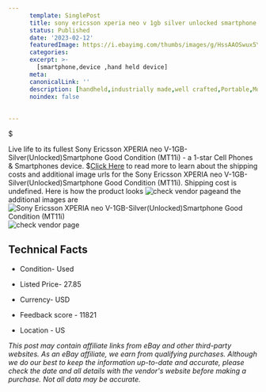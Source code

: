 ```yaml
---
      template: SinglePost
      title: sony ericsson xperia neo v 1gb silver unlocked smartphone good condition mt11i 
      status: Published
      date: '2023-02-12'
      featuredImage: https://i.ebayimg.com/thumbs/images/g/HssAAOSwux5YSHVP/s-l225.jpg
      categories: 
      excerpt: >-
        [smartphone,device ,hand held device]
      meta:
      canonicalLink: ''
      description: [handheld,industrially made,well crafted,Portable,Mobile,Compact,Convenient,Lightweight,Maneuverable,Man-portable,Miniature,Carriable,Hand-held,Light,Holdable,Transportable,Mobile device,Pocket-sized,On-the-go,Wireless,Cordless,Compact size,Convenient size, smartphone,device ,hand held device]
      noindex: false
      
        
---
```

$

Live life to its fullest Sony Ericsson XPERIA neo V-1GB-Silver(Unlocked)Smartphone Good Condition (MT11i) - a 1-star Cell Phones & Smartphones device.
$[Click Here](https://www.ebay.com/itm/132881287499?hash=item1ef057894b%3Ag%3AHssAAOSwux5YSHVP&mkevt=1&mkcid=1&mkrid=711-53200-19255-0&campid=%253CePNCampaignId%253E&customid=%253CreferenceId%253E&toolid=10049) to read more to learn about the shipping costs and additional image urls for the Sony Ericsson XPERIA neo V-1GB-Silver(Unlocked)Smartphone Good Condition (MT11i). Shipping cost is undefined. Here is how the product looks ![check vendor page](https://i.ebayimg.com/thumbs/images/g/HssAAOSwux5YSHVP/s-l225.jpg)and the additional images are![Sony Ericsson XPERIA neo V-1GB-Silver(Unlocked)Smartphone Good Condition (MT11i)](https://i.ebayimg.com/images/g/HssAAOSwux5YSHVP/s-l1200.jpg)![check vendor page](https://origin-galleryplus.ebayimg.com/ws/web/132881287499_2_0_1/225x225.jpg,https://origin-galleryplus.ebayimg.com/ws/web/132881287499_3_0_1/225x225.jpg,https://origin-galleryplus.ebayimg.com/ws/web/132881287499_4_0_1/225x225.jpg,https://origin-galleryplus.ebayimg.com/ws/web/132881287499_5_0_1/225x225.jpg)



 ## Technical Facts 



     
      

 - Condition- Used 


      

 - Listed Price- 27.85 


      

 - Currency- USD 


      

 - Feedback score - 11821 


      

 - Location - US 


      
      

 *_This post may contain affiliate links from eBay and other third-party websites. As an eBay affiliate, we earn from qualifying purchases. Although we do our best to keep the information up-to-date and accurate, please check the date and all details with the vendor's website before making a purchase. Not all data may be accurate._*






